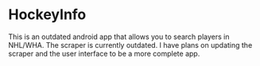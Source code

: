 # HockeyInfo
This is an outdated android app that allows you to search players in NHL/WHA. The scraper is currently outdated. I have plans on updating the scraper and the user interface to be a more complete app. 
